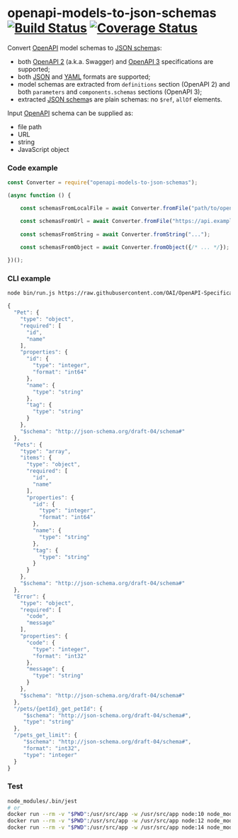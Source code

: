# openapi-models-to-json-schemas [![Build Status](https://travis-ci.org/francescozanoni/openapi-models-to-json-schemas.svg?branch=master)](https://travis-ci.org/francescozanoni/openapi-models-to-json-schemas) [![Coverage Status](https://coveralls.io/repos/github/francescozanoni/openapi-models-to-json-schemas/badge.svg?branch=master&service=github)](https://coveralls.io/github/francescozanoni/openapi-models-to-json-schemas?branch=master&service=github)

Convert [OpenAPI](https://swagger.io/docs/specification/about) model schemas to [JSON schema](https://json-schema.org)s:

- both [OpenAPI 2](https://swagger.io/docs/specification/2-0) (a.k.a. Swagger) and [OpenAPI 3](https://swagger.io/docs/specification) specifications are supported;
- both [JSON](https://www.json.org) and [YAML](https://yaml.org) formats are supported;
- model schemas are extracted from `definitions` section (OpenAPI 2) and both `parameters` and `components.schemas` sections (OpenAPI 3);
- extracted [JSON schema](https://json-schema.org)s are plain schemas: no `$ref`, `allOf` elements.

Input [OpenAPI](https://swagger.io/docs/specification/about) schema can be supplied as:

- file path
- URL
- string
- JavaScript object

### Code example
```javascript
const Converter = require("openapi-models-to-json-schemas");

(async function () {

    const schemasFromLocalFile = await Converter.fromFile("path/to/openapi.yaml");

    const schemasFromUrl = await Converter.fromFile("https://api.example.com/openapi.yaml");
    
    const schemasFromString = await Converter.fromString("...");
    
    const schemasFromObject = await Converter.fromObject({/* ... */});

})();
```

### CLI example
```bash
node bin/run.js https://raw.githubusercontent.com/OAI/OpenAPI-Specification/master/examples/v3.0/petstore.yaml
```

```javascript
{
  "Pet": {
    "type": "object",
    "required": [
      "id",
      "name"
    ],
    "properties": {
      "id": {
        "type": "integer",
        "format": "int64"
      },
      "name": {
        "type": "string"
      },
      "tag": {
        "type": "string"
      }
    },
    "$schema": "http://json-schema.org/draft-04/schema#"
  },
  "Pets": {
    "type": "array",
    "items": {
      "type": "object",
      "required": [
        "id",
        "name"
      ],
      "properties": {
        "id": {
          "type": "integer",
          "format": "int64"
        },
        "name": {
          "type": "string"
        },
        "tag": {
          "type": "string"
        }
      }
    },
    "$schema": "http://json-schema.org/draft-04/schema#"
  },
  "Error": {
    "type": "object",
    "required": [
      "code",
      "message"
    ],
    "properties": {
      "code": {
        "type": "integer",
        "format": "int32"
      },
      "message": {
        "type": "string"
      }
    },
    "$schema": "http://json-schema.org/draft-04/schema#"
  },
  "/pets/{petId}_get_petId": {
     "$schema": "http://json-schema.org/draft-04/schema#",
     "type": "string"
  },
  "/pets_get_limit": {
     "$schema": "http://json-schema.org/draft-04/schema#",
     "format": "int32",
     "type": "integer"
  }
}
```

### Test
```bash
node_modules/.bin/jest
# or
docker run --rm -v "$PWD":/usr/src/app -w /usr/src/app node:10 node_modules/.bin/jest
docker run --rm -v "$PWD":/usr/src/app -w /usr/src/app node:12 node_modules/.bin/jest
docker run --rm -v "$PWD":/usr/src/app -w /usr/src/app node:14 node_modules/.bin/jest
```